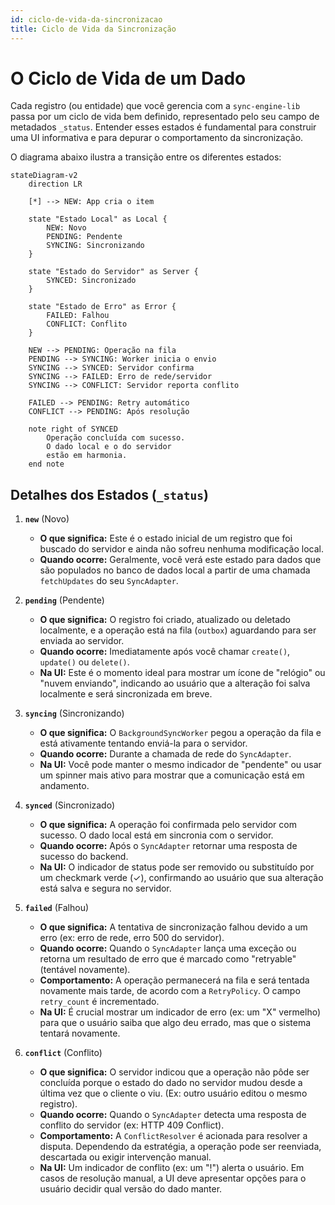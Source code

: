 ```yaml
---
id: ciclo-de-vida-da-sincronizacao
title: Ciclo de Vida da Sincronização
---
```


# O Ciclo de Vida de um Dado

Cada registro (ou entidade) que você gerencia com a `sync-engine-lib` passa por um ciclo de vida bem definido, representado pelo seu campo de metadados `_status`. Entender esses estados é fundamental para construir uma UI informativa e para depurar o comportamento da sincronização.

O diagrama abaixo ilustra a transição entre os diferentes estados:

```mermaid
stateDiagram-v2
    direction LR

    [*] --> NEW: App cria o item
    
    state "Estado Local" as Local {
        NEW: Novo
        PENDING: Pendente
        SYNCING: Sincronizando
    }

    state "Estado do Servidor" as Server {
        SYNCED: Sincronizado
    }

    state "Estado de Erro" as Error {
        FAILED: Falhou
        CONFLICT: Conflito
    }

    NEW --> PENDING: Operação na fila
    PENDING --> SYNCING: Worker inicia o envio
    SYNCING --> SYNCED: Servidor confirma
    SYNCING --> FAILED: Erro de rede/servidor
    SYNCING --> CONFLICT: Servidor reporta conflito

    FAILED --> PENDING: Retry automático
    CONFLICT --> PENDING: Após resolução

    note right of SYNCED
        Operação concluída com sucesso.
        O dado local e o do servidor
        estão em harmonia.
    end note
```

## Detalhes dos Estados (`_status`)

1.  **`new`** (Novo)
    - **O que significa:** Este é o estado inicial de um registro que foi buscado do servidor e ainda não sofreu nenhuma modificação local.
    - **Quando ocorre:** Geralmente, você verá este estado para dados que são populados no banco de dados local a partir de uma chamada `fetchUpdates` do seu `SyncAdapter`.

2.  **`pending`** (Pendente)
    - **O que significa:** O registro foi criado, atualizado ou deletado localmente, e a operação está na fila (`outbox`) aguardando para ser enviada ao servidor.
    - **Quando ocorre:** Imediatamente após você chamar `create()`, `update()` ou `delete()`.
    - **Na UI:** Este é o momento ideal para mostrar um ícone de "relógio" ou "nuvem enviando", indicando ao usuário que a alteração foi salva localmente e será sincronizada em breve.

3.  **`syncing`** (Sincronizando)
    - **O que significa:** O `BackgroundSyncWorker` pegou a operação da fila e está ativamente tentando enviá-la para o servidor.
    - **Quando ocorre:** Durante a chamada de rede do `SyncAdapter`.
    - **Na UI:** Você pode manter o mesmo indicador de "pendente" ou usar um spinner mais ativo para mostrar que a comunicação está em andamento.

4.  **`synced`** (Sincronizado)
    - **O que significa:** A operação foi confirmada pelo servidor com sucesso. O dado local está em sincronia com o servidor.
    - **Quando ocorre:** Após o `SyncAdapter` retornar uma resposta de sucesso do backend.
    - **Na UI:** O indicador de status pode ser removido ou substituído por um checkmark verde (✓), confirmando ao usuário que sua alteração está salva e segura no servidor.

5.  **`failed`** (Falhou)
    - **O que significa:** A tentativa de sincronização falhou devido a um erro (ex: erro de rede, erro 500 do servidor).
    - **Quando ocorre:** Quando o `SyncAdapter` lança uma exceção ou retorna um resultado de erro que é marcado como "retryable" (tentável novamente).
    - **Comportamento:** A operação permanecerá na fila e será tentada novamente mais tarde, de acordo com a `RetryPolicy`. O campo `retry_count` é incrementado.
    - **Na UI:** É crucial mostrar um indicador de erro (ex: um "X" vermelho) para que o usuário saiba que algo deu errado, mas que o sistema tentará novamente.

6.  **`conflict`** (Conflito)
    - **O que significa:** O servidor indicou que a operação não pôde ser concluída porque o estado do dado no servidor mudou desde a última vez que o cliente o viu. (Ex: outro usuário editou o mesmo registro).
    - **Quando ocorre:** Quando o `SyncAdapter` detecta uma resposta de conflito do servidor (ex: HTTP 409 Conflict).
    - **Comportamento:** A `ConflictResolver` é acionada para resolver a disputa. Dependendo da estratégia, a operação pode ser reenviada, descartada ou exigir intervenção manual.
    - **Na UI:** Um indicador de conflito (ex: um "!") alerta o usuário. Em casos de resolução manual, a UI deve apresentar opções para o usuário decidir qual versão do dado manter.

